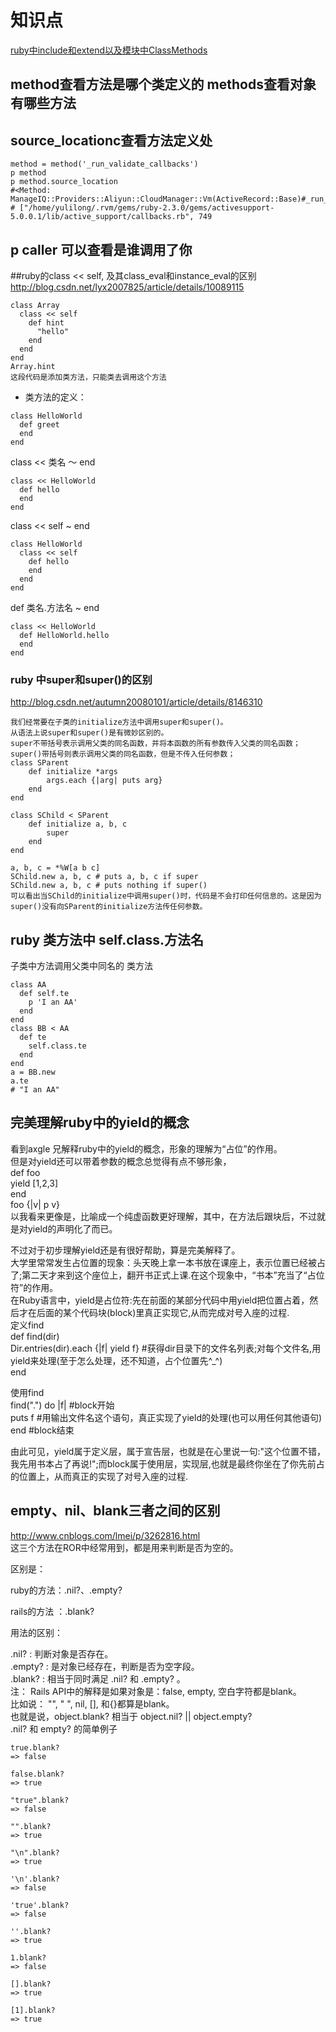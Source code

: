 # 知识点 #  

[ruby中include和extend以及模块中ClassMethods](https://bitbucket.org/yulilong/my_wiki/wiki/ruby%E4%B8%ADinclude%E5%92%8Cextend%E4%BB%A5%E5%8F%8A%E6%A8%A1%E5%9D%97%E4%B8%ADClassMethods%20)

## method查看方法是哪个类定义的 methods查看对象有哪些方法
## source_locationc查看方法定义处 ##

```
method = method('_run_validate_callbacks')
p method
p method.source_location
#<Method: ManageIQ::Providers::Aliyun::CloudManager::Vm(ActiveRecord::Base)#_run_validate_callbacks>
# ["/home/yulilong/.rvm/gems/ruby-2.3.0/gems/activesupport-5.0.0.1/lib/active_support/callbacks.rb", 749
```

## p caller 可以查看是谁调用了你


##ruby的class << self, 及其class_eval和instance_eval的区别
http://blog.csdn.net/lyx2007825/article/details/10089115
```
class Array  
  class << self  
    def hint  
      "hello"  
    end  
  end  
end  
Array.hint
这段代码是添加类方法，只能类去调用这个方法
```
* 类方法的定义：

```
class HelloWorld
  def greet
  end
end
```
class << 类名 ～ end
```
class << HelloWorld
  def hello
  end
end 
```
class << self ~ end
```
class HelloWorld
  class << self
    def hello
    end
  end
end
```
def 类名.方法名 ~ end
```
class << HelloWorld
  def HelloWorld.hello
  end
end 
```
### ruby 中super和super()的区别
http://blog.csdn.net/autumn20080101/article/details/8146310
```
我们经常要在子类的initialize方法中调用super和super()。
从语法上说super和super()是有微妙区别的。
super不带括号表示调用父类的同名函数，并将本函数的所有参数传入父类的同名函数；
super()带括号则表示调用父类的同名函数，但是不传入任何参数；
class SParent  
    def initialize *args  
        args.each {|arg| puts arg}  
    end  
end  
   
class SChild < SParent  
    def initialize a, b, c  
        super  
    end  
end  
   
a, b, c = *%W[a b c]  
SChild.new a, b, c # puts a, b, c if super  
SChild.new a, b, c # puts nothing if super() 
可以看出当SChild的initialize中调用super()时，代码是不会打印任何信息的。这是因为super()没有向SParent的initialize方法传任何参数。
```

## ruby 类方法中 self.class.方法名
子类中方法调用父类中同名的 类方法
```
class AA
  def self.te
    p 'I an AA'
  end
end
class BB < AA
  def te
    self.class.te
  end
end
a = BB.new
a.te
# "I an AA"
```

## 完美理解ruby中的yield的概念 ##

 看到axgle 兄解释ruby中的yield的概念，形象的理解为“占位”的作用。  
   但是对yield还可以带着参数的概念总觉得有点不够形象，  
   def foo  
     yield [1,2,3]  
   end  
   foo {|v| p v}  
   以我看来更像是，比喻成一个纯虚函数更好理解，其中，在方法后跟块后，不过就是对yield的声明化了而已。  

 不过对于初步理解yield还是有很好帮助，算是完美解释了。  
大学里常常发生占位置的现象：头天晚上拿一本书放在课座上，表示位置已经被占了;第二天才来到这个座位上，翻开书正式上课.在这个现象中，“书本”充当了“占位符”的作用。  
在Ruby语言中，yield是占位符:先在前面的某部分代码中用yield把位置占着，然后才在后面的某个代码块(block)里真正实现它,从而完成对号入座的过程.   
定义find    
def find(dir)    
  Dir.entries(dir).each {|f| yield f} #获得dir目录下的文件名列表;对每个文件名,用yield来处理(至于怎么处理，还不知道，占个位置先^_^)    
end    
  
使用find    
find(".") do |f| #block开始    
  puts f  #用输出文件名这个语句，真正实现了yield的处理(也可以用任何其他语句)    
end #block结束    

由此可见，yield属于定义层，属于宣告层，也就是在心里说一句:"这个位置不错，我先用书本占了再说!";而block属于使用层，实现层,也就是最终你坐在了你先前占的位置上，从而真正的实现了对号入座的过程.   


## empty、nil、blank三者之间的区别 ##

http://www.cnblogs.com/lmei/p/3262816.html   
这三个方法在ROR中经常用到，都是用来判断是否为空的。    

区别是：     

ruby的方法：.nil?、.empty?    

rails的方法 ：.blank?    

用法的区别：    

.nil?    :   判断对象是否存在。      
.empty? :   是对象已经存在，判断是否为空字段。    
.blank?  :   相当于同时满足 .nil? 和 .empty? 。     
注： Rails API中的解释是如果对象是：false, empty, 空白字符都是blank。     
比如说： "", " ", nil, [], 和{}都算是blank。   
也就是说，object.blank? 相当于 object.nil? || object.empty?     
.nil? 和 empty? 的简单例子   
```
true.blank?       
=> false

false.blank?
=> true

"true".blank?    
=> false

"".blank?          
=> true

"\n".blank?       
=> true

'\n'.blank?
=> false

'true'.blank?
=> false

''.blank?
=> true

1.blank?
=> false

[].blank?
=> true

[1].blank?
=> true
```